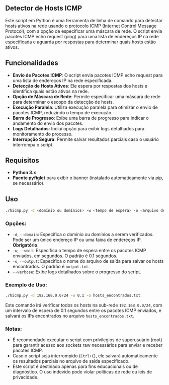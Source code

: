## Detector de Hosts ICMP

Este script em Python é uma ferramenta de linha de comando para detectar hosts ativos na rede usando o protocolo ICMP (Internet Control Message Protocol), com a opção de especificar uma máscara de rede. O script envia pacotes ICMP echo request (ping) para uma lista de endereços IP na rede especificada e aguarda por respostas para determinar quais hosts estão ativos.

## Funcionalidades

- **Envio de Pacotes ICMP**: O script envia pacotes ICMP echo request para uma lista de endereços IP na rede especificada.
- **Detecção de Hosts Ativos**: Ele espera por respostas dos hosts e identifica quais estão ativos na rede.
- **Opção de Máscara de Rede**: Permite especificar uma máscara de rede para determinar o escopo da detecção de hosts.
- **Execução Paralela**: Utiliza execução paralela para otimizar o envio de pacotes ICMP, reduzindo o tempo de execução.
- **Barra de Progresso**: Exibe uma barra de progresso para indicar o andamento do envio dos pacotes.
- **Logs Detalhados**: Inclui opção para exibir logs detalhados para monitoramento do processo.
- **Interrupção Segura**: Permite salvar resultados parciais caso o usuário interrompa o script.

## Requisitos

- **Python 3.x**
- **Pacote pyfiglet** para exibir o banner (instalado automaticamente via pip, se necessário).

## Uso

```bash
./hicmp.py -d <domínio ou domínios> -w <tempo de espera> -o <arquivo de saída> [--verbose]
```

### Opções:

- `-d`, `--domain`: Especifica o domínio ou domínios a serem verificados. Pode ser um único endereço IP ou uma faixa de endereços IP. **Obrigatório**.
- `-w`, `--wait`: Especifica o tempo de espera entre os pacotes ICMP enviados, em segundos. O padrão é 0.1 segundos.
- `-o`, `--output`: Especifica o nome do arquivo de saída para salvar os hosts encontrados. O padrão é `output.txt`.
- `--verbose`: Exibe logs detalhados sobre o progresso do script.

### Exemplo de Uso:

```bash
./hicmp.py -d 192.168.0.0/24 -w 0.1 -o hosts_encontrados.txt
```

Este comando irá verificar todos os hosts na sub-rede `192.168.0.0/24`, com um intervalo de espera de 0.1 segundos entre os pacotes ICMP enviados, e salvará os IPs encontrados no arquivo `hosts_encontrados.txt`.

### Notas:

- É recomendado executar o script com prívilegios de superusuário (root) para garantir acesso aos sockets raw necessários para enviar e receber pacotes ICMP.
- Caso o script seja interrompido (`Ctrl+C`), ele salvará automaticamente os resultados parciais no arquivo de saída especificado.
- Este script é destinado apenas para fins educacionais ou de diagnóstico. O uso indevido pode violar políticas de rede ou leis de privacidade.

